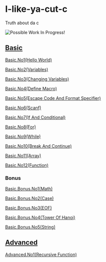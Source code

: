# I-like-ya-cut-c
Truth about da c

![Possible](https://user-images.githubusercontent.com/72325653/224474672-c90bfb8e-cc5c-49bc-827e-5b7026eaa733.png) Work In Progress!

## [Basic](./Basic)
<!-- <details> -->
<!-- <summary>Basic</summary> -->

[Basic.No1(Hello World)](./Basic/HelloWorld.c) 

[Basic.No2(Variables)](./Basic/Variables.c)

[Basic.No3(Changing Variables)](./Basic/ChangeVariables.c)

[Basic.No4(Define Macro)](./Basic/Define.c)

[Basic.No5(Escape Code And Format Specifier)](./Basic/Printf.c)

[Basic.No6(Scanf)](./Basic/Scanf.c)

[Basic.No7(If And Conditional)](./Basic/ConditionalAndIf.c)

[Basic.No8(For)](./Basic/For.c)

[Basic.No9(While)](./Basic/While.c)

[Basic.No10(Break And Continue)](./Basic/BreakNContinue.c)

[Basic.No11(Array)](./Basic/Array.c)

[Basic.No12(Function)](./Basic/Function.c)
<!-- </details> -->

### Bonus
<!-- <details> -->
<!-- <summary>Bonus Of Basic</summary> -->

[Basic.Bonus.No1(Math)](./Basic/math.c)

[Basic.Bonus.No2(Case)](./Basic/case.c)

[Basic.Bonus.No3(EOF)](./Basic/eof.c)

[Basic.Bonus.No4(Tower Of Hanoi)](./Basic/hanoitower.c)

[Basic.Bonus.No5(String)](./Basic/stringh.c)
<!-- </details> -->

## [Advanced](./Adavanced)
<!-- DETAILS SHOULD USE WHEN THERE'S MORE THAN NO5 OF LECTURES BUT THERES NO MORE DETAILS AHH-->

[Advanced.No1(Recursive Function)](./Advanced/RecursiveFunction.c)

